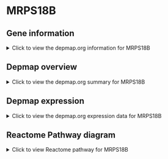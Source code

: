 <h1>MRPS18B</h1>

<h2>Gene information</h2>
<details>
  <summary>Click to view the depmap.org information for MRPS18B</summary>
  <iframe src="https://depmap.org/portal/gene/MRPS18B?tab=about" style="border:none;width:100%;height:800px"></iframe>
</details>

<h2>Depmap overview</h2>
<details>
  <summary>Click to view the depmap.org summary for MRPS18B</summary>
  <iframe src="https://depmap.org/portal/gene/MRPS18B?tab=overview" style="border:none;width:100%;height:800px"></iframe>
</details>

<h2>Depmap expression</h2>
<details>
  <summary>Click to view the depmap.org expression data for MRPS18B</summary>
  <iframe src="https://depmap.org/portal/gene/MRPS18B?tab=characterization" style="border:none;width:100%;height:800px"></iframe>
</details>



<h2>Reactome Pathway diagram</h2>
<details>
  <summary>Click to view Reactome pathway for MRPS18B</summary>
  <p>Mitochondrial translation termination</p>
  <iframe src="https://reactome.org/PathwayBrowser/#/R-HSA-5419276" style="border:none;width:100%;height:800px"></iframe>
</details>



